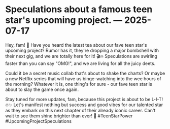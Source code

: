 # Speculations about a famous teen star's upcoming project. — 2025-07-17

Hey, fam! 💫 Have you heard the latest tea about our fave teen star's upcoming project? Rumor has it, they're dropping a major bombshell with their next gig, and we are totally here for it! 🎬🔥 Speculations are swirling faster than you can say "OMG!", and we are living for all the juicy deets.

Could it be a secret music collab that's about to shake the charts? Or maybe a new Netflix series that will have us binge-watching into the wee hours of the morning? Whatever it is, one thing's for sure - our fave teen star is about to slay the game once again.

Stay tuned for more updates, fam, because this project is about to be L-I-T! 🔥✨ Let's manifest nothing but success and good vibes for our talented star as they embark on this next chapter of their already iconic career. Can't wait to see them shine brighter than ever! 🌟 #TeenStarPower #UpcomingProjectSpeculations
